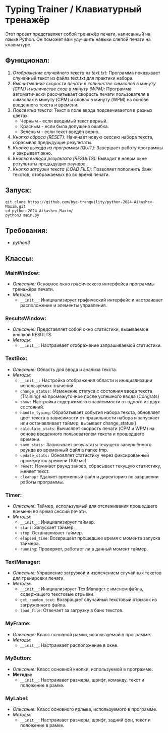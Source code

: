 # Typing Trainer / Клавиатурный тренажёр

Этот проект представляет собой тренажёр печати, написанный на языке Python. Он поможет вам улучшить навыки слепой печати на клавиатуре.

## Функционал:
1. *Отображение случайного текста из text.txt:* Программа показывает случайный текст из файла text.txt для практики набора.
2. *Высчитывание скорости печати в количестве символов в минуту (CPM) и количестве слов в минуту (WPM):* Программа автоматически рассчитывает скорость печати пользователя в символах в минуту (CPM) и словах в минуту (WPM) на основе введенного текста и времени.
3. *Подсветка текста:* Текст в поле ввода подсвечивается в разных цветах: 
    - Черным - если вводимый текст верный.
    - Красным - если была допущена ошибка.
    - Зелёным - если текст введён верно.
4. *Кнопка сброса (RESET):* Начинает новую сессию набора текста, сбрасывая предыдущие результаты.
5. *Кнопка выхода из программы (QUIT):*  Завершает работу программы и закрывает окно.
6. *Кнопка вывода результата (RESULTS):* Выводит в новом окне результаты предыдущих раундов.
7. *Кнопка загрузки текста (LOAD FILE):* Позволяет пополнить банк текстов, отображаемых во во время печати.

## Запуск:
```
git clone https://github.com/bye-tranquility/python-2024-Aikashev-Maxim.git
cd python-2024-Aikashev-Maxim/
python3 main.py
```

## Требования:
- *python3*


## Классы:

### MainWindow:
- *Описание:* Основное окно графического интерфейса программы тренажёра печати.
- *Методы:*
    - `__init__`: Инициализирует графический интерфейс и настраивает расположение и элементы управления.

### ResultsWindow:
- *Описание:* Представляет собой окно статистики, вызываемое кнопкой RESULTS.
- *Методы:*
    - `__init__`: Настраивает отображение запрашиваемой статистики.

### TextBox:
- *Описание:* Область для ввода и анализа текста.
- *Методы:* 
    - `__init__:` Настройка отображения области и инициализации используемых значений.
    - `change_status:` Изменение статуса с состояния ввода текста (Training) на промежуточное после успешного ввода (Congrats)
    - `show:` Настройка содержимого в зависимости от одного из двух состояний.
    - `handle_typing`: Обрабатывает события набора текста, обновляет цвет текста в зависимости от правильности набора и запускает или останавливает таймер, вызывает change_status().
    - `calculate_stats`: Вычисляет скорость печати (CPM и WPM) на основе введенного пользователем текста и прошедшего времени.
    - `save_stats:` Записывает результаты текущего завершённого раунда во временный файл в папке tmp.
    - `update_stats:` Обновляет статистику через фиксированный промежуток времени (100 мс)
    - `reset:` Начинает раунд заново, сбрасывает текущую статистику, меняет текст. 
    - `cleanup:` Удаляет временный файл и директорию по завршении работы программы.

### Timer:
- *Описание:* Таймер, используемый для отслеживания прошедшего времени во время сессий печати.
- *Методы:*
    - `__init__`: Инициализирует таймер.
    - `start`: Запускает таймер.
    - `stop`: Останавливает таймер.
    - `elapsed_time`: Возвращает прошедшее время с момента запуска таймера.
    - `running`: Проверяет, работает ли в данный момент таймер.

### TextManager:
- *Описание:* Управление загрузкой и извлечением случайных текстов для тренировки печати.
- *Методы:*
    - `__init__`: Инициализирует TextManager с именем файла, содержащего текстовые отрывки.
    - `get_random_text`: Возвращает случайный текстовый отрывок из загруженного файла.
    - `load_file`: Отвечает за загрузку в банк текстов.

### MyFrame:
- *Описание:* Класс основной рамки, используемой в программе.
- *Методы:*
    - `__init__`: Настраивает расположение в окне.

### MyButton:
- *Описание:* Класс основной кнопки, используемой в программе.
- **Методы:**
    - `__init__`: Настраивает размеры, шрифт, команду, текст и положение в рамке.

### MyLabel:
- *Описание:* Класс основного ярлыка, используемого в программе.
- *Методы:*
    - `__init__`: Настраивает размеры, шрифт, задний фон, текст и положение в рамке.

